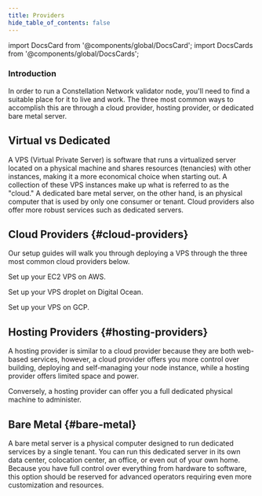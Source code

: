 ```yaml
---
title: Providers
hide_table_of_contents: false
---
```


import DocsCard from '@components/global/DocsCard';
import DocsCards from '@components/global/DocsCards';

<head>
  <title>Providers</title>
  <meta
    name="description"
    content="Introduction to the various possible cloud providers"
  />
</head>

### Introduction 

In order to run a Constellation Network validator node, you'll need to find a suitable place for it to live and work. The three most common ways to accomplish this are through a cloud provider, hosting provider, or dedicated bare metal server.

## Virtual vs Dedicated

A VPS (Virtual Private Server) is software that runs a virtualized server located on a physical machine and shares resources (tenancies) with other instances, making it a more economical choice when starting out. A collection of these VPS instances make up what is referred to as the "cloud." A dedicated bare metal server, on the other hand, is an physical computer that is used by only one consumer or tenant.  Cloud providers also offer more robust services such as dedicated servers.

## Cloud Providers {#cloud-providers}

Our setup guides will walk you through deploying a VPS through the three most common cloud providers below.

<DocsCards>
  <DocsCard header="Amazon Web Services" href="/nodes/setup-guides/aws/account" icon="/icons/icon_aws.png">
    <p>Set up your EC2 VPS on AWS.</p>
  </DocsCard>

  <DocsCard header="Digital Ocean" href="/nodes/setup-guides/do/account" icon="/icons/icon_digitalocean.png">
    <p>Set up your VPS droplet on Digital Ocean.</p>
  </DocsCard>

  <DocsCard header="Google Cloud Platform" href="/nodes/setup-guides/gcp/account" icon="/icons/icon-placeholder.png">
    <p>Set up your VPS on GCP.</p>
  </DocsCard>
</DocsCards>

## Hosting Providers {#hosting-providers}
A hosting provider is similar to a cloud provider because they are both web-based services, however, a cloud provider offers you more control over building, deploying and self-managing your node instance, while a hosting provider offers limited space and power.

Conversely, a hosting provider can offer you a full dedicated physical machine to administer.

## Bare Metal {#bare-metal}
A bare metal server is a physical computer designed to run dedicated services by a single tenant. You can run this dedicated server in its own data center, colocation center, an office, or even out of your own home. Because you have full control over everything from hardware to software, this option should be reserved for advanced operators requiring even more customization and resources.